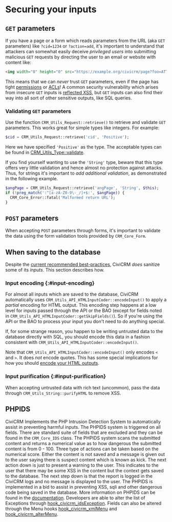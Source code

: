 # Securing your inputs

## `GET` parameters

If you have a page or a form which reads parameters from the URL (aka `GET` parameters) like `?cid=1234` or `?action=add`, it's important to understand that attackers can somewhat easily deceive *privileged users* into submitting malicious `GET` requests by directing the user to an email or website with content like: 

```html
<img width="0" height="0" src="https://example.org/civicrm/page?foo=ATTACK" >
```

This means that we can *never* trust `GET` parameters, even if the page has tight [permissions](/security/permissions.md) or [ACLs](/security/access.md)! A common security vulnerability which arises from insecure `GET` inputs is [reflected XSS](https://excess-xss.com/#reflected-xss), but `GET` inputs can also find their way into all sort of other sensitive outputs, like SQL queries.

### Validating `GET` parameters

Use the function `CRM_Utils_Request::retrieve()` to retrieve and validate `GET` parameters. This works great for simple types like integers. For example:

```php
$cid = CRM_Utils_Request::retrieve('cid', 'Positive');
```

Here we have specified `'Positive'` as the type. The acceptable types can be found in [CRM_Utils_Type::validate](https://github.com/civicrm/civicrm-core/blob/60050425316acb3726305d1c34908074cde124c7/CRM/Utils/Type.php#L378).

If you find yourself wanting to use the `'String'` type, beware that this type offers very little validation and hence almost no protection against attacks. Thus, for strings it's important to *add additional validation*, as demonstrated in the following example.

```php
$angPage = CRM_Utils_Request::retrieve('angPage', 'String', $this);
if (!preg_match(':^[a-zA-Z0-9\-_/]+$:', $angPage)) {
  CRM_Core_Error::fatal('Malformed return URL');
}
```

## `POST` parameters

When accepting `POST` parameters through forms, it's important to validate the data using the form validation tools provided by `CRM_Core_Form`.


## When saving to the database

Despite the [current recommended best-practices](/security/index.md#input-vs-output), CiviCRM *does* sanitize some of its *inputs*. This section describes how.

### Input encoding {:#input-encoding}

For almost all inputs which are saved to the database, CiviCRM automatically uses `CRM_Utils_API_HTMLInputCoder::encodeInput()` to apply a *partial* encoding for HTML output. This encoding step happens at a low level for inputs passed through the API or the BAO (except for fields noted in `CRM_Utils_API_HTMLInputCoder::getSkipFields()`). So if you're using the API or the BAO to process your input you don't need to do anything special.

If, for some strange reason, you happen to be writing untrusted data to the database directly with SQL, you should encode this data in a fashion consistent with `CRM_Utils_API_HTMLInputCoder::encodeInput()`.

Note that `CRM_Utils_API_HTMLInputCoder::encodeInput()` only encodes `<` and `>`. It does *not* encode quotes. This has some special implications for how you should [encode your HTML outputs](/security/outputs.md#html).

### Input purification {:#input-purification}

When accepting untrusted data with rich text (uncommon), pass the data through `CRM_Utils_String::purifyHTML` to remove XSS.

## PHPIDS

CiviCRM Implements the PHP Intrusion Detection System to automatically assist in preventing harmful inputs. The PHPIDS system is triggered on all fields. There are standard suite of fields that are excluded and they can be found in the `CRM_Core_IDS` class. The PHPIDS system scans the submitted content and returns a numerical value as to how dangerous the submitted content is from 0  - 100. Three type of actions can be taken based on the numerical score. Either the content is not saved and a message is given out to the user saying there is suspect content which is known as kick. The next action down is just to present a warning to the user. This indicates to the user that there may be some XSS in the content but the context gets saved to the database. The next step down is that the report is logged in the CiviCRM logs and no message is displayed to the user. The PHPIDS is implemented in a bid to assist in preventing XSS, sqli and other dangerous code being saved in the database. More information on PHPIDS can be found in the [documentation](https://github.com/PHPIDS/PHPIDS). Developers are able to alter the list of Exceptions through [hook_civicrm_idsException](/hooks/hook_civicrm_idsException.md). Fields can also be altered through the Menu hooks [hook_civicrm_xmlMenu](/hooks/hook_civicrm_xmlMenu.md#xml-ids) and [hook_civicrm_alterMenu](/hooks/hook_civicrm_alterMenu.md]).

